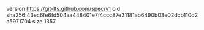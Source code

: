 version https://git-lfs.github.com/spec/v1
oid sha256:43ec6fe6fd504aa448401e7f4ccc87e31181ab6490b03e02dcb110d2a5971704
size 1357
